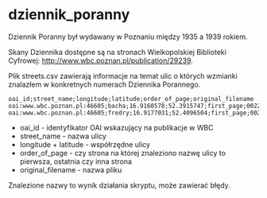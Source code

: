 # dziennik_poranny
Dziennik Poranny był wydawany w Poznaniu między 1935 a 1939 rokiem. 

Skany Dziennika dostępne są na stronach Wielkopolskiej Biblioteki Cyfrowej: http://www.wbc.poznan.pl/publication/29239. 

Plik streets.csv zawierają informacje na temat ulic o których wzmianki znalazłem w konkretnych numerach Dziennika Porannego. 

```
oai_id;street_name;longitude;latitude;order_of_page;original_filename
oai:www.wbc.poznan.pl:46605;bacha;16.9160578;52.3915747;first_page;0022.djvu
oai:www.wbc.poznan.pl:46605;fredry;16.9177031;52.4096504;first_page;0022.djvu
```

* oai_id - identyfikator OAI wskazujący na publikacje w WBC
* street_name - nazwa ulicy 
* longitude + latitude - współrzędne ulicy
* order_of_page - czy strona na której znaleziono nazwę ulicy to pierwsza, ostatnia czy inna strona
* original_filename - nazwa pliku

Znalezione nazwy to wynik działania skryptu, może zawierać błędy.
